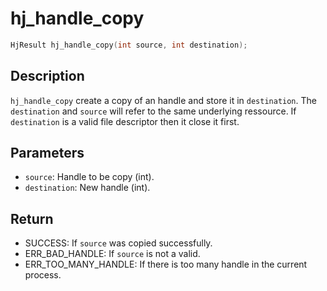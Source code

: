 # hj_handle_copy

```c
HjResult hj_handle_copy(int source, int destination);
```

## Description

`hj_handle_copy` create a copy of an handle and store it in `destination`.
The `destination` and `source` will refer to the same underlying ressource.
If `destination` is a valid file descriptor then it close it first.

## Parameters

- `source`: Handle to be copy (int).
- `destination`: New handle (int).

## Return

- SUCCESS: If `source` was copied successfully.
- ERR_BAD_HANDLE: If `source` is not a valid.
- ERR_TOO_MANY_HANDLE: If there is too many handle in the current process.

